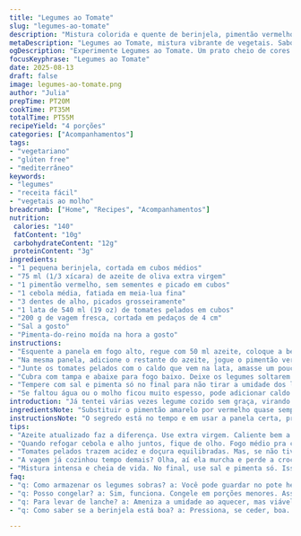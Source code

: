 ```yaml
---
title: "Legumes ao Tomate"
slug: "legumes-ao-tomate"
description: "Mistura colorida e quente de berinjela, pimentão vermelho, cebola, alho, tomates em cubos e vagem. Vegetal, sem glúten, lactose ou ovos. O cozimento vai até os legumes estarem macios, liberando aroma intenso e sabor levemente adocicado. Fácil preparo, toque mediterrâneo e ótimo acompanhamento ou prato leve. A textura é macia porém mantém forma, com molho encorpado. Substituir ingredientes é tranquilo; deixa o prato versátil e sempre convidativo na mesa."
metaDescription: "Legumes ao Tomate, mistura vibrante de vegetais. Sabor intenso e aromático para qualquer refeição."
ogDescription: "Experimente Legumes ao Tomate. Um prato cheio de cores e sabores do Mediterrâneo, perfeito para qualquer refeição."
focusKeyphrase: "Legumes ao Tomate"
date: 2025-08-13
draft: false
image: legumes-ao-tomate.png
author: "Julia"
prepTime: PT20M
cookTime: PT35M
totalTime: PT55M
recipeYield: "4 porções"
categories: ["Acompanhamentos"]
tags:
- "vegetariano"
- "glúten free"
- "mediterrâneo"
keywords:
- "legumes"
- "receita fácil"
- "vegetais ao molho"
breadcrumb: ["Home", "Recipes", "Acompanhamentos"]
nutrition: 
 calories: "140"
 fatContent: "10g"
 carbohydrateContent: "12g"
 proteinContent: "3g"
ingredients:
- "1 pequena berinjela, cortada em cubos médios"
- "75 ml (1/3 xícara) de azeite de oliva extra virgem"
- "1 pimentão vermelho, sem sementes e picado em cubos"
- "1 cebola média, fatiada em meia-lua fina"
- "3 dentes de alho, picados grosseiramente"
- "1 lata de 540 ml (19 oz) de tomates pelados em cubos"
- "200 g de vagem fresca, cortada em pedaços de 4 cm"
- "Sal a gosto"
- "Pimenta-do-reino moída na hora a gosto"
instructions:
- "Esquente a panela em fogo alto, regue com 50 ml azeite, coloque a berinjela em cubos. Ouça o chiar forte, observe dourar bem, quase a crosta formando; isso segura a textura e evita berinjela amolecida demais. Tire e escorra sobre papel absorvente. Reserve."
- "Na mesma panela, adicione o restante do azeite, jogue o pimentão vermelho, cebola e alho. Baixe para médio. Mexa para evitar que o alho queime. Sinta o aroma que vai subir, o adocicado da cebola até começarem a amolecer, uns 7 minutos."
- "Junte os tomates pelados com o caldo que vem na lata, amasse um pouco com colher. Volte a berinjela pra panela e adicione as vagens. Mexa rápido para combinar."
- "Cubra com tampa e abaixe para fogo baixo. Deixe os legumes soltarem seus sucos, formar um molho encorpado e eles ficarem macios mas ainda firmes, demora entre 30 e 35 minutos. Mexa de vez em quando para não grudarem e observar o ponto do cozimento pela textura das vagens e berinjela."
- "Tempere com sal e pimenta só no final para não tirar a umidade dos legumes. Se preferir, um toque de pimenta calabresa ou umas folhinhas de manjericão na hora de servir funcionam como um up."
- "Se faltou água ou o molho ficou muito espesso, pode adicionar caldo vegetal ou água quente de pouco em pouco durante o cozimento, para não perder a cremosidade."
introduction: "Já tentei várias vezes legume cozido sem graça, virando sopa blanda e coisa sem gosto. Com essa mistura que inventei baseado em uma receita tradicional francesa, você tem cor, diferentes texturas e aquele cheiro que invade a cozinha e faz a boca salivar. Berinjela bem dourada, vagem ainda crocante, tomate que vira molho vibrante, tudo se junta num prato cheio de personalidade e leveza. Ideal para comer como prato principal leve ou acompanhamento para qualquer carne, peixe ou grão."
ingredientsNote: "Substituir o pimentão amarelo por vermelho quase sempre fica melhor por sabor mais marcante. Em vez de vagem, pode usar abobrinha cortada na mesma medida, que cozinha rápido e traz refrescância. Se não tiver tomates pelados, tomates frescos maduros, picados, funcionam, só requerem mais tempo para virar molho. A receita é fácil de adaptar para o que tiver na geladeira; só cuidado para os legumes não ficarem moles demais. Azeite bom e fresco faz muita diferença no final. Usar alho picado grosso evita que queime e deixe amargor."
instructionsNote: "O segredo está no tempo e em usar a panela certa, preferencialmente uma pesada, que mantém calor constante. Dourar a berinjela antes é fundamental para evitar textura aguada. Se não tiver escumadeira, pode virar a panela levemente para tirar o excesso de azeite. Ao cozinhar pimentão, cebola e alho juntos, mexa com frequência para usar a caramelização a favor do sabor, sem queimar. Mantenha fogo médio para não secar a mistura rapidamente, preferindo uma cocção lenta para apurar o molho. Observar a textura da vagem é a melhor régua para saber o ponto; tem que estar macia, mas ainda com mordida. Sal e pimenta só ao fim para preservar sucos e evitar endurecer os legumes."
tips:
- "Azeite atualizado faz a diferença. Use extra virgem. Caliente bem a panela. Barulhinho da berinjela sendo selada é essencial. Preto, dourado, crocante. Se a berinjela não estiver bem dourada vai resultar em purê amargo."
- "Quando refogar cebola e alho juntos, fique de olho. Fogo médio pra caramelizar. Cuidado com queimaduras. Aromas se destacam. Evite queimar o alho, amargura estraga o prato. Mexe, mexe, mexe até amolecer. Olha a textura da cebola, deve ficar transparente."
- "Tomates pelados trazem acidez e doçura equilibradas. Mas, se não tiver, use frescos. Pode exigir mais tempo para apurar o molho. A textura é crucial. Mexe. Acompanha com a colher. Pronto quando começa a grudar e soltar do fundo."
- "A vagem já cozinhou tempo demais? Olha, aí ela murcha e perde a crocância. Controle o tempo. Mexer bem, não deixar grudando no fundo. Testa a textura. Tem que estar al dente. Se não tiver, usa abobrinha no mesmo tamanho. Refresca e acrescenta novos sabores."
- "Mistura intensa e cheia de vida. No final, use sal e pimenta só. Isso preserva a umidade. Se precisar adicionar água ou caldo vegetal, vai com cuidado. Prefira aos poucos. Assim mantém a cremosidade do molho."
faq:
- "q: Como armazenar os legumes sobras? a: Você pode guardar no pote hermético, na geladeira até 3 dias. A energia do sabor se conserva. Para aquecer, use fogo médio. Mexe um pouco."
- "q: Posso congelar? a: Sim, funciona. Congele em porções menores. Assim fica fácil de usar depois. Funciona bem, mas a textura muda. Pode amolecer um pouco."
- "q: Para levar de lanche? a: Ameniza a umidade ao aquecer, mas viável. Coloca em tortilla ou com arroz. Consistência firme ajuda no transporte. Ótimo para piqueniques."
- "q: Como saber se a berinjela está boa? a: Pressiona, se ceder, boa. Mas, se estiver mole demais ou com manchas, já era. O ideal é firme, mas não dura. Equilíbrio é fundamental."

---
```


